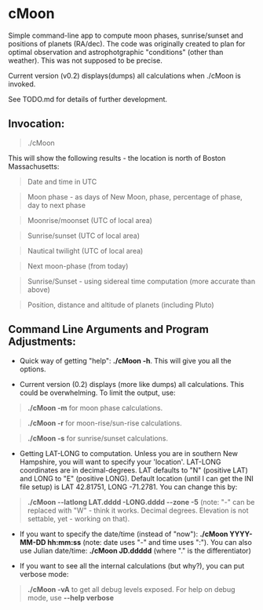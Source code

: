 # cMoon
Simple command-line app to compute moon phases, sunrise/sunset and positions of planets (RA/dec). The code was originally created to plan for optimal observation and astrophotgraphic "conditions" (other than weather). This was not supposed to be precise.

Current version (v0.2) displays(dumps) all calculations when ./cMoon is invoked.

See TODO.md for details of further development.

Invocation:
----------
>./cMoon

This will show the following results - the location is north of Boston Massachusetts:

>Date and time in UTC

>Moon phase - as days of New Moon, phase, percentage of phase, day to next phase

>Moonrise/moonset (UTC of local area)

>Sunrise/sunset (UTC of local area)

>Nautical twilight (UTC of local area)

>Next moon-phase (from today)

>Sunrise/Sunset - using sidereal time computation (more accurate than above)

>Position, distance and altitude of planets (including Pluto)

Command Line Arguments and Program Adjustments:
----------------------------------------------

- Quick way of getting "help": **./cMoon -h**. This will give you all the options.

- Current version (0.2) displays (more like dumps) all calculations. This could be overwhelming. To limit the output, use:

>**./cMoon -m** for moon phase calculations.

>**./cMoon -r** for moon-rise/sun-rise calculations.

>**./cMoon -s** for sunrise/sunset calculations.

- Getting LAT-LONG to computation. Unless you are in southern New Hampshire, you will want to specify your 'location'. LAT-LONG coordinates are in decimal-degrees. LAT defaults to "N" (positive LAT) and LONG to "E" (positive LONG). Default location (until I can get the INI file setup) is LAT 42.81751, LONG -71.2781. You can change this by:

> **./cMoon --latlong LAT.dddd -LONG.dddd --zone -5**  (note: "-" can be replaced with "W" - think it works. Decimal degrees. Elevation is not settable, yet - working on that).

- If you want to specify the date/time (instead of "now"): **./cMoon YYYY-MM-DD hh:mm:ss**  (note: date uses "-" and time uses ":"). You can also use Julian date/time: **./cMoon JD.ddddd** (where "." is the differentiator)

- If you want to see all the internal calculations (but why?), you can put verbose mode:

> **./cMoon -vA** to get all debug levels exposed. For help on debug mode, use **--help verbose**






